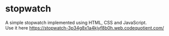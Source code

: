 # stopwatch
A simple stopwatch implemented using HTML, CSS and JavaScript.<br>
Use it here https://stopwatch-3p34g8x1a4kjyf8b0h.web.codequotient.com/
